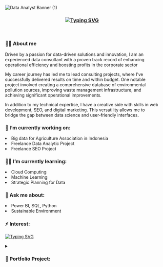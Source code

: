 
![Data Analyst Banner (1)](https://github.com/fahrurrizalf/fahrurrizalf/assets/109564854/e45d2e04-7460-47e5-ba9e-e714a92971cf)


<h3 align="center"><a href="https://git.io/typing-svg"><img src="https://readme-typing-svg.demolab.com?font=Fira+Code&size=25&pause=1000&color=000000&center=true&vCenter=true&width=700&lines=Welcome+to+Fahrurrizal's+Github+Profile+%F0%9F%91%8B%F0%9F%8F%BB" alt="Typing SVG" /></a></h3>

<br/>

<h3>🙋‍♂️ About me</h3>
<p align="left"> Driven by a passion for data-driven solutions and innovation, I am an experienced data consultant with a proven track record of enhancing operational efficiency and boosting profits in the corporate sector
  
My career journey has led me to lead consulting projects, where I've successfully delivered results on time and within budget. One notable project involved creating a comprehensive database of environmental pollution sources, improving waste management infrastructure, and achieving significant operational improvements.

In addition to my technical expertise, I have a creative side with skills in web development, SEO, and digital marketing. This versatility allows me to bridge the gap between data science and user-friendly interfaces.
</p>
<h3> 🔭 I’m currently working on:</h3>
<li>Big data for Agriculture Association in Indonesia</li>
<li>Freelance Data Analytic Project</li>
<li>Freelance SEO Project</li>
<h3> ✍🏻 I’m currently learning:</h3>
<li>Cloud Computing</li>
<li>Machine Learning</li>
<li>Strategic Planning for Data</li>
<h3> 💬 Ask me about:</h3>
<li>Power BI, SQL, Python</li>
<li>Sustainable Environment</li>
<h3> ⚡ Interest:</h3>
<p align="left"><a href="https://git.io/typing-svg"><img src="https://readme-typing-svg.demolab.com?font=Fira+Code&size=15&pause=1000&color=000000&width=435&lines=%F0%9F%93%9A+Business;%F0%9F%8C%B3+Environmental;%F0%9F%8C%B1+Agriculture;%F0%9F%92%BB+Technology" alt="Typing SVG" /></a></p>

<details>
<summary><h3 align="left"> 💼 Portfolio Project:</h3></summary>
  <li><b><a href="https://github.com/fahrurrizalf/PowerBI_Portfolio">Power BI Portfolio</a></b></li>
  <li><b><a href="https://github.com/fahrurrizalf/SQL_Portfolio">SQL Portfolio</a></b></li>
  <li><b><a href="https://github.com/fahrurrizalf/Python_Portfolio">Python Portfolio</a></b></li>
</details>

